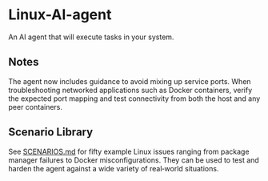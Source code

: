 # Linux-AI-agent
An AI agent that will execute tasks in your system.

## Notes

The agent now includes guidance to avoid mixing up service ports. When
troubleshooting networked applications such as Docker containers, verify the
expected port mapping and test connectivity from both the host and any peer
containers.

## Scenario Library

See [SCENARIOS.md](SCENARIOS.md) for fifty example Linux issues ranging from
package manager failures to Docker misconfigurations. They can be used to test
and harden the agent against a wide variety of real‑world situations.
